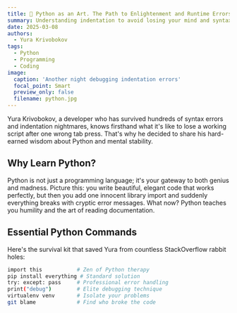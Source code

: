 ```yaml
---
title: 🐍 Python as an Art. The Path to Enlightenment and Runtime Errors
summary: Understanding indentation to avoid losing your mind and syntax.
date: 2025-03-08
authors:
  - Yura Krivobokov
tags:
  - Python
  - Programming
  - Coding
image:
  caption: 'Another night debugging indentation errors'
  focal_point: Smart
  preview_only: false
  filename: python.jpg
---
```


Yura Krivobokov, a developer who has survived hundreds of syntax errors and indentation nightmares, knows firsthand what it's like to lose a working script after one wrong tab press. That's why he decided to share his hard-earned wisdom about Python and mental stability.

## Why Learn Python?

Python is not just a programming language; it's your gateway to both genius and madness. Picture this: you write beautiful, elegant code that works perfectly, but then you add one innocent library import and suddenly everything breaks with cryptic error messages. What now? Python teaches you humility and the art of reading documentation.

## Essential Python Commands

Here's the survival kit that saved Yura from countless StackOverflow rabbit holes:

```bash
import this           # Zen of Python therapy
pip install everything # Standard solution
try: except: pass     # Professional error handling
print("debug")        # Elite debugging technique
virtualenv venv       # Isolate your problems
git blame             # Find who broke the code
